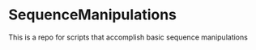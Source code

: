 SequenceManipulations
=====================

This is a repo for scripts that accomplish basic sequence manipulations
